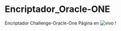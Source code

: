 # Encriptador_Oracle-ONE
Encriptador Challenge-Oracle-One
Página en ![vivo](https://david-hernandezm.github.io/Encriptador_Oracle-ONE/) !
